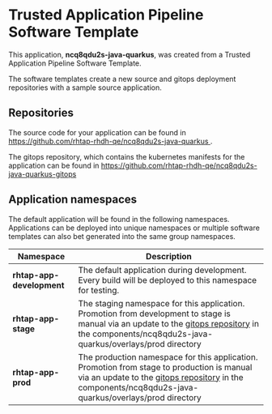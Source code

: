 # Trusted Application Pipeline Software Template

This application, **ncq8qdu2s-java-quarkus**, was created from a Trusted Application Pipeline Software Template.

The software templates create a new source and gitops deployment repositories with a sample source application. 

## Repositories

The source code for your application can be found in [https://github.com/rhtap-rhdh-qe/ncq8qdu2s-java-quarkus ](https://github.com/rhtap-rhdh-qe/ncq8qdu2s-java-quarkus ).
 
The gitops repository, which contains the kubernetes manifests for the application can be found in 
[https://github.com/rhtap-rhdh-qe/ncq8qdu2s-java-quarkus-gitops ](https://github.com/rhtap-rhdh-qe/ncq8qdu2s-java-quarkus-gitops ) 

## Application namespaces 

The default application will be found in the following namespaces. Applications can be deployed into unique namespaces or multiple software templates can also bet generated into the same group namespaces.  

|  Namespace   |  Description   |  
| -------- | -------- |   
| **rhtap-app-development** | The default application during development. Every build will be deployed to this namespace for testing. | 
| **rhtap-app-stage** | The staging namespace for this application. Promotion from development to stage is manual via an update to the [gitops repository](https://github.com/rhtap-rhdh-qe/ncq8qdu2s-java-quarkus-gitops ) in the components/ncq8qdu2s-java-quarkus/overlays/prod directory |  
| **rhtap-app-prod** | The production namespace for this application. Promotion from stage to production is manual via an update to the [gitops repository](https://github.com/rhtap-rhdh-qe/ncq8qdu2s-java-quarkus-gitops ) in the components/ncq8qdu2s-java-quarkus/overlays/prod directory | 